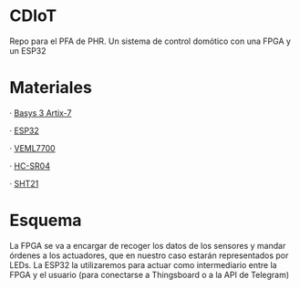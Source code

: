 # CDIoT
Repo para el PFA de PHR. Un sistema de control domótico con una FPGA y un ESP32

# Materiales
 · [Basys 3 Artix-7](https://www.xilinx.com/products/boards-and-kits/1-54wqge.html)

 · [ESP32](https://www.espressif.com/en/products/socs/esp32) 

 · [VEML7700](https://www.vishay.com/docs/84286/veml7700.pdf)

 · [HC-SR04](https://cdn.sparkfun.com/datasheets/Sensors/Proximity/HCSR04.pdf)
 
 · [SHT21](http://www.farnell.com/datasheets/1780639.pdf)


# Esquema
La FPGA se va a encargar de recoger los datos de los sensores y mandar
órdenes a los actuadores, que en nuestro caso estarán representados por 
LEDs.
La ESP32 la utilizaremos para actuar como intermediario entre la FPGA y el
usuario (para conectarse a Thingsboard o a la API de Telegram)
